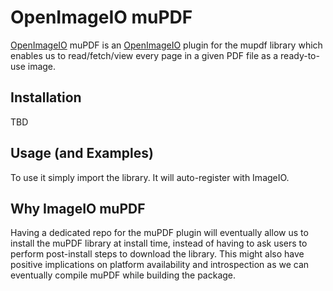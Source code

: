 # OpenImageIO muPDF

[OpenImageIO](https://github.com/imageio/imageio) muPDF is an [OpenImageIO](https://github.com/imageio/imageio) plugin for the mupdf library which enables us to read/fetch/view every page in a given PDF file as a ready-to-use image.

## Installation

TBD


## Usage (and Examples)

To use it simply import the library. It will auto-register with ImageIO.


## Why ImageIO muPDF


Having a dedicated repo for the muPDF plugin will eventually allow us to
install the muPDF library at install time, instead of having to ask users to
perform post-install steps to download the library. This might also have
positive implications on platform availability and introspection as we can
eventually compile muPDF while building the package.

